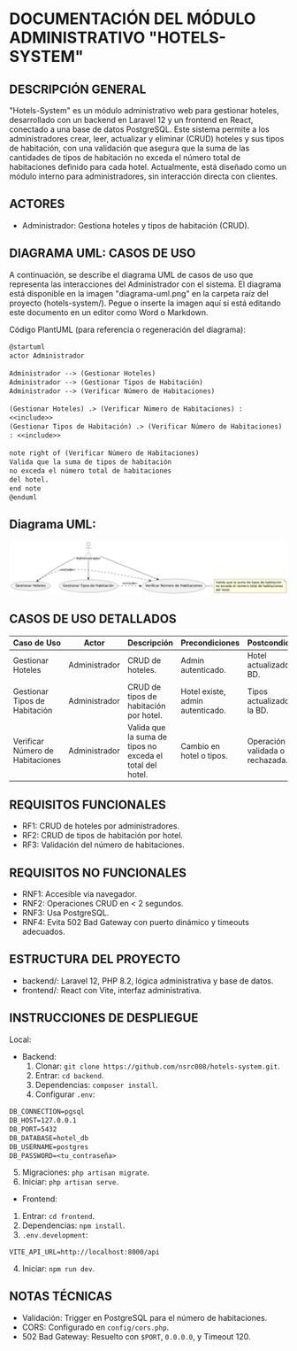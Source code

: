 # DOCUMENTACIÓN DEL MÓDULO ADMINISTRATIVO "HOTELS-SYSTEM"

## DESCRIPCIÓN GENERAL
"Hotels-System" es un módulo administrativo web para gestionar hoteles, desarrollado con un backend en Laravel 12 y un frontend en React, conectado a una base de datos PostgreSQL. Este sistema permite a los administradores crear, leer, actualizar y eliminar (CRUD) hoteles y sus tipos de habitación, con una validación que asegura que la suma de las cantidades de tipos de habitación no exceda el número total de habitaciones definido para cada hotel. Actualmente, está diseñado como un módulo interno para administradores, sin interacción directa con clientes.

## ACTORES
- Administrador: Gestiona hoteles y tipos de habitación (CRUD).

## DIAGRAMA UML: CASOS DE USO
A continuación, se describe el diagrama UML de casos de uso que representa las interacciones del Administrador con el sistema. El diagrama está disponible en la imagen "diagrama-uml.png" en la carpeta raíz del proyecto (hotels-system/). Pegue o inserte la imagen aquí si está editando este documento en un editor como Word o Markdown.

Código PlantUML (para referencia o regeneración del diagrama):

```
@startuml
actor Administrador

Administrador --> (Gestionar Hoteles)
Administrador --> (Gestionar Tipos de Habitación)
Administrador --> (Verificar Número de Habitaciones)

(Gestionar Hoteles) .> (Verificar Número de Habitaciones) : <<include>>
(Gestionar Tipos de Habitación) .> (Verificar Número de Habitaciones) : <<include>>

note right of (Verificar Número de Habitaciones)
Valida que la suma de tipos de habitación
no exceda el número total de habitaciones
del hotel.
end note
@enduml
```


## Diagrama UML:
![Diagrama de Casos de Uso UML](diagrama-uml.png)

## CASOS DE USO DETALLADOS
| Caso de Uso                  | Actor         | Descripción                                                                 | Precondiciones                     | Postcondiciones                       |
|------------------------------|---------------|-----------------------------------------------------------------------------|------------------------------------|---------------------------------------|
| Gestionar Hoteles            | Administrador | CRUD de hoteles.                                                           | Admin autenticado.                | Hotel actualizado en la BD.          |
| Gestionar Tipos de Habitación| Administrador | CRUD de tipos de habitación por hotel.                                     | Hotel existe, admin autenticado.  | Tipos actualizados en la BD.         |
| Verificar Número de Habitaciones | Administrador | Valida que la suma de tipos no exceda el total del hotel.             | Cambio en hotel o tipos.          | Operación validada o rechazada.      |

## REQUISITOS FUNCIONALES
- RF1: CRUD de hoteles por administradores.
- RF2: CRUD de tipos de habitación por hotel.
- RF3: Validación del número de habitaciones.

## REQUISITOS NO FUNCIONALES
- RNF1: Accesible vía navegador.
- RNF2: Operaciones CRUD en < 2 segundos.
- RNF3: Usa PostgreSQL.
- RNF4: Evita 502 Bad Gateway con puerto dinámico y timeouts adecuados.

## ESTRUCTURA DEL PROYECTO
- backend/: Laravel 12, PHP 8.2, lógica administrativa y base de datos.
- frontend/: React con Vite, interfaz administrativa.

## INSTRUCCIONES DE DESPLIEGUE
Local:
- Backend:
  1. Clonar: `git clone https://github.com/nsrc008/hotels-system.git`.
  2. Entrar: `cd backend`.
  3. Dependencias: `composer install`.
  4. Configurar `.env`:
```
DB_CONNECTION=pgsql
DB_HOST=127.0.0.1
DB_PORT=5432
DB_DATABASE=hotel_db
DB_USERNAME=postgres
DB_PASSWORD=<tu_contraseña>
```
5. Migraciones: `php artisan migrate`.
6. Iniciar: `php artisan serve`.

- Frontend:
1. Entrar: `cd frontend`.
2. Dependencias: `npm install`.
3. `.env.development`:
```
VITE_API_URL=http://localhost:8000/api
```
4. Iniciar: `npm run dev`.

## NOTAS TÉCNICAS
- Validación: Trigger en PostgreSQL para el número de habitaciones.
- CORS: Configurado en `config/cors.php`.
- 502 Bad Gateway: Resuelto con `$PORT`, `0.0.0.0`, y Timeout 120.
